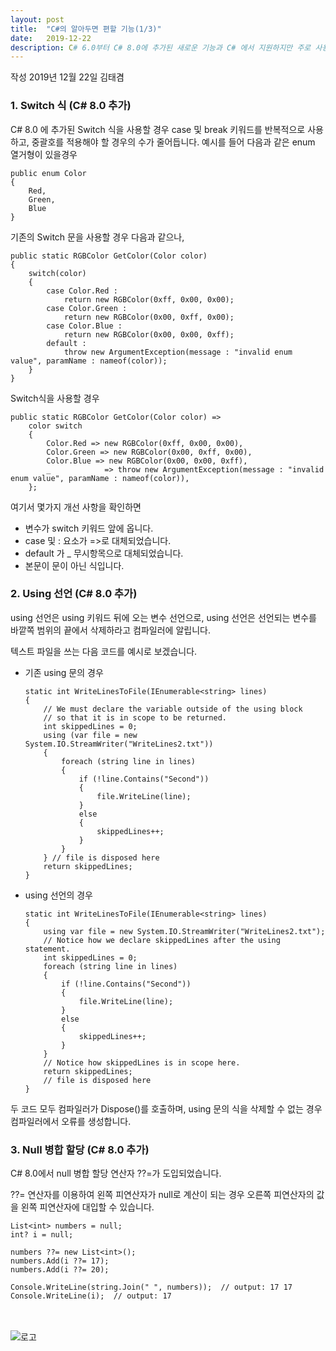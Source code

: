 ```yaml
---
layout: post
title:  "C#의 알아두면 편할 기능(1/3)"
date:   2019-12-22
description: C# 6.0부터 C# 8.0에 추가된 새로운 기능과 C# 에서 지원하지만 주로 사용하지 않은 기능들 중 알아두면 사용하기 편할 내용들을 정리하였습니다..
---
```

작성 2019년 12월 22일 김태겸

### 1. Switch 식 (C# 8.0 추가)
C# 8.0 에 추가된 Switch 식을 사용할 경우 case 및 break 키워드를 반복적으로 사용하고, 중괄호를 적용해야 할 경우의 수가 줄어듭니다.
예시를 들어 다음과 같은 enum 열거형이 있을경우
````
public enum Color
{
    Red,
    Green,
    Blue
}
````
기존의 Switch 문을 사용할 경우 다음과 같으나,
````
public static RGBColor GetColor(Color color)
{
    switch(color)
    {
        case Color.Red :
            return new RGBColor(0xff, 0x00, 0x00);
        case Color.Green :
            return new RGBColor(0x00, 0xff, 0x00);
        case Color.Blue :
            return new RGBColor(0x00, 0x00, 0xff);
        default :
            throw new ArgumentException(message : "invalid enum value", paramName : nameof(color));
    }
}
````
Switch식을 사용할 경우
````
public static RGBColor GetColor(Color color) =>
    color switch 
    {
        Color.Red => new RGBColor(0xff, 0x00, 0x00),
        Color.Green => new RGBColor(0x00, 0xff, 0x00),
        Color.Blue => new RGBColor(0x00, 0x00, 0xff),
        _            => throw new ArgumentException(message : "invalid enum value", paramName : nameof(color)),
    };
````
여기서 몇가지 개선 사항을 확인하면
* 변수가 switch 키워드 앞에 옵니다.
* case 및 : 요소가 =>로 대체되었습니다.
* default 가 _ 무시항목으로 대체되었습니다.
* 본문이 문이 아닌 식입니다.

### 2. Using 선언 (C# 8.0 추가)
using 선언은 using 키워드 뒤에 오는 변수 선언으로, using 선언은 선언되는 변수를 바깥쪽 범위의 끝에서 삭제하라고 컴파일러에 알립니다.

텍스트 파일을 쓰는 다음 코드를 예시로 보겠습니다.

* 기존 using 문의 경우
    ````
    static int WriteLinesToFile(IEnumerable<string> lines)
    {
        // We must declare the variable outside of the using block
        // so that it is in scope to be returned.
        int skippedLines = 0;
        using (var file = new System.IO.StreamWriter("WriteLines2.txt"))
        {
            foreach (string line in lines)
            {
                if (!line.Contains("Second"))
                {
                    file.WriteLine(line);
                }
                else
                {
                    skippedLines++;
                }
            }
        } // file is disposed here
        return skippedLines;
    }
    ````
* using 선언의 경우
    ````
    static int WriteLinesToFile(IEnumerable<string> lines)
    {
        using var file = new System.IO.StreamWriter("WriteLines2.txt");
        // Notice how we declare skippedLines after the using statement.
        int skippedLines = 0;
        foreach (string line in lines)
        {
            if (!line.Contains("Second"))
            {
                file.WriteLine(line);
            }
            else
            {
                skippedLines++;
            }
        }
        // Notice how skippedLines is in scope here.
        return skippedLines;
        // file is disposed here
    }
    ````
두 코드 모두 컴파일러가 Dispose()를 호출하며, using 문의 식을 삭제할 수 없는 경우 컴파일러에서 오류를 생성합니다.

### 3. Null 병합 할당 (C# 8.0 추가)
C# 8.0에서 null 병합 할당 연산자 ??=가 도입되었습니다.

??= 연산자를 이용하여 왼쪽 피연산자가 null로 계산이 되는 경우 오른쪽 피연산자의 값을 왼쪽 피연산자에 대입할 수 있습니다.
````
List<int> numbers = null;
int? i = null;

numbers ??= new List<int>();
numbers.Add(i ??= 17);
numbers.Add(i ??= 20);

Console.WriteLine(string.Join(" ", numbers));  // output: 17 17
Console.WriteLine(i);  // output: 17
````

<br><br>
![로고](https://macontents.github.io/images/markany.png)

<div class="fb-comments" data-href="https://macontents.github.io/2019-05-28-Docker 용 - 설치.md" data-width="700" data-numposts="10"></div>
